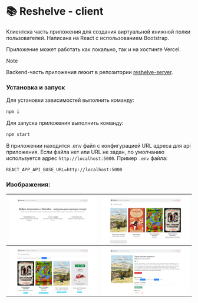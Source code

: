 # 📚 Reshelve - client
Клиентска часть приложения для создания виртуальной книжной полки пользователей. Написана на React с использованием Bootstrap.

Приложение может работать как локально, так и на хостинге Vercel. 

> [!NOTE]  
> Backend-часть приложения лежит в репозитории [reshelve-server](https://github.com/icnsat/reshelve-server).  

### Установка и запуск

Для установки зависимостей выполнить команду:

```sh
npm i
```

Для запуска приложения выполнить команду:

```sh
npm start
```

В приложении находится .env файл с конфигурацией URL адреса для api приложения. Если файла нет или URL не задан, по умолчанию используется адрес `http://localhost:5000`. Пример `.env` файла: 

```.env
REACT_APP_API_BASE_URL=http://localhost:5000
```

### Изображения: 
| ![Main](img/Reshelve_Main.png) | ![Search](img/Reshelve_Search.png) |
|-|-|
| ![Bookshelf](img/Reshelve_Bookshelf.png) | ![Book](img/Reshelve_Book.png) |
